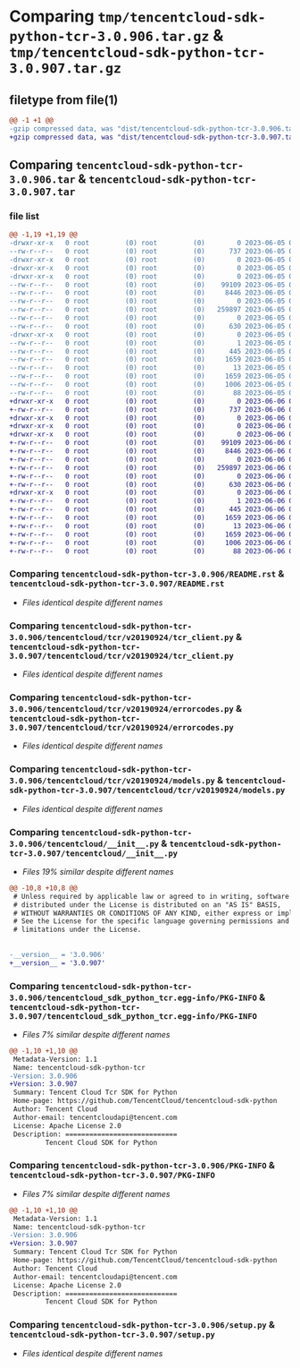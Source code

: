 # Comparing `tmp/tencentcloud-sdk-python-tcr-3.0.906.tar.gz` & `tmp/tencentcloud-sdk-python-tcr-3.0.907.tar.gz`

## filetype from file(1)

```diff
@@ -1 +1 @@
-gzip compressed data, was "dist/tencentcloud-sdk-python-tcr-3.0.906.tar", last modified: Mon Jun  5 00:43:19 2023, max compression
+gzip compressed data, was "dist/tencentcloud-sdk-python-tcr-3.0.907.tar", last modified: Tue Jun  6 02:35:46 2023, max compression
```

## Comparing `tencentcloud-sdk-python-tcr-3.0.906.tar` & `tencentcloud-sdk-python-tcr-3.0.907.tar`

### file list

```diff
@@ -1,19 +1,19 @@
-drwxr-xr-x   0 root         (0) root         (0)        0 2023-06-05 00:43:19.000000 tencentcloud-sdk-python-tcr-3.0.906/
--rw-r--r--   0 root         (0) root         (0)      737 2023-06-05 00:43:19.000000 tencentcloud-sdk-python-tcr-3.0.906/README.rst
-drwxr-xr-x   0 root         (0) root         (0)        0 2023-06-05 00:43:19.000000 tencentcloud-sdk-python-tcr-3.0.906/tencentcloud/
-drwxr-xr-x   0 root         (0) root         (0)        0 2023-06-05 00:43:19.000000 tencentcloud-sdk-python-tcr-3.0.906/tencentcloud/tcr/
-drwxr-xr-x   0 root         (0) root         (0)        0 2023-06-05 00:43:19.000000 tencentcloud-sdk-python-tcr-3.0.906/tencentcloud/tcr/v20190924/
--rw-r--r--   0 root         (0) root         (0)    99109 2023-06-05 00:43:19.000000 tencentcloud-sdk-python-tcr-3.0.906/tencentcloud/tcr/v20190924/tcr_client.py
--rw-r--r--   0 root         (0) root         (0)     8446 2023-06-05 00:43:19.000000 tencentcloud-sdk-python-tcr-3.0.906/tencentcloud/tcr/v20190924/errorcodes.py
--rw-r--r--   0 root         (0) root         (0)        0 2023-06-05 00:43:19.000000 tencentcloud-sdk-python-tcr-3.0.906/tencentcloud/tcr/v20190924/__init__.py
--rw-r--r--   0 root         (0) root         (0)   259897 2023-06-05 00:43:19.000000 tencentcloud-sdk-python-tcr-3.0.906/tencentcloud/tcr/v20190924/models.py
--rw-r--r--   0 root         (0) root         (0)        0 2023-06-05 00:43:19.000000 tencentcloud-sdk-python-tcr-3.0.906/tencentcloud/tcr/__init__.py
--rw-r--r--   0 root         (0) root         (0)      630 2023-06-05 00:43:19.000000 tencentcloud-sdk-python-tcr-3.0.906/tencentcloud/__init__.py
-drwxr-xr-x   0 root         (0) root         (0)        0 2023-06-05 00:43:19.000000 tencentcloud-sdk-python-tcr-3.0.906/tencentcloud_sdk_python_tcr.egg-info/
--rw-r--r--   0 root         (0) root         (0)        1 2023-06-05 00:43:19.000000 tencentcloud-sdk-python-tcr-3.0.906/tencentcloud_sdk_python_tcr.egg-info/dependency_links.txt
--rw-r--r--   0 root         (0) root         (0)      445 2023-06-05 00:43:19.000000 tencentcloud-sdk-python-tcr-3.0.906/tencentcloud_sdk_python_tcr.egg-info/SOURCES.txt
--rw-r--r--   0 root         (0) root         (0)     1659 2023-06-05 00:43:19.000000 tencentcloud-sdk-python-tcr-3.0.906/tencentcloud_sdk_python_tcr.egg-info/PKG-INFO
--rw-r--r--   0 root         (0) root         (0)       13 2023-06-05 00:43:19.000000 tencentcloud-sdk-python-tcr-3.0.906/tencentcloud_sdk_python_tcr.egg-info/top_level.txt
--rw-r--r--   0 root         (0) root         (0)     1659 2023-06-05 00:43:19.000000 tencentcloud-sdk-python-tcr-3.0.906/PKG-INFO
--rw-r--r--   0 root         (0) root         (0)     1006 2023-06-05 00:43:19.000000 tencentcloud-sdk-python-tcr-3.0.906/setup.py
--rw-r--r--   0 root         (0) root         (0)       88 2023-06-05 00:43:19.000000 tencentcloud-sdk-python-tcr-3.0.906/setup.cfg
+drwxr-xr-x   0 root         (0) root         (0)        0 2023-06-06 02:35:46.000000 tencentcloud-sdk-python-tcr-3.0.907/
+-rw-r--r--   0 root         (0) root         (0)      737 2023-06-06 02:35:46.000000 tencentcloud-sdk-python-tcr-3.0.907/README.rst
+drwxr-xr-x   0 root         (0) root         (0)        0 2023-06-06 02:35:46.000000 tencentcloud-sdk-python-tcr-3.0.907/tencentcloud/
+drwxr-xr-x   0 root         (0) root         (0)        0 2023-06-06 02:35:46.000000 tencentcloud-sdk-python-tcr-3.0.907/tencentcloud/tcr/
+drwxr-xr-x   0 root         (0) root         (0)        0 2023-06-06 02:35:46.000000 tencentcloud-sdk-python-tcr-3.0.907/tencentcloud/tcr/v20190924/
+-rw-r--r--   0 root         (0) root         (0)    99109 2023-06-06 02:35:46.000000 tencentcloud-sdk-python-tcr-3.0.907/tencentcloud/tcr/v20190924/tcr_client.py
+-rw-r--r--   0 root         (0) root         (0)     8446 2023-06-06 02:35:46.000000 tencentcloud-sdk-python-tcr-3.0.907/tencentcloud/tcr/v20190924/errorcodes.py
+-rw-r--r--   0 root         (0) root         (0)        0 2023-06-06 02:35:46.000000 tencentcloud-sdk-python-tcr-3.0.907/tencentcloud/tcr/v20190924/__init__.py
+-rw-r--r--   0 root         (0) root         (0)   259897 2023-06-06 02:35:46.000000 tencentcloud-sdk-python-tcr-3.0.907/tencentcloud/tcr/v20190924/models.py
+-rw-r--r--   0 root         (0) root         (0)        0 2023-06-06 02:35:46.000000 tencentcloud-sdk-python-tcr-3.0.907/tencentcloud/tcr/__init__.py
+-rw-r--r--   0 root         (0) root         (0)      630 2023-06-06 02:35:46.000000 tencentcloud-sdk-python-tcr-3.0.907/tencentcloud/__init__.py
+drwxr-xr-x   0 root         (0) root         (0)        0 2023-06-06 02:35:46.000000 tencentcloud-sdk-python-tcr-3.0.907/tencentcloud_sdk_python_tcr.egg-info/
+-rw-r--r--   0 root         (0) root         (0)        1 2023-06-06 02:35:46.000000 tencentcloud-sdk-python-tcr-3.0.907/tencentcloud_sdk_python_tcr.egg-info/dependency_links.txt
+-rw-r--r--   0 root         (0) root         (0)      445 2023-06-06 02:35:46.000000 tencentcloud-sdk-python-tcr-3.0.907/tencentcloud_sdk_python_tcr.egg-info/SOURCES.txt
+-rw-r--r--   0 root         (0) root         (0)     1659 2023-06-06 02:35:46.000000 tencentcloud-sdk-python-tcr-3.0.907/tencentcloud_sdk_python_tcr.egg-info/PKG-INFO
+-rw-r--r--   0 root         (0) root         (0)       13 2023-06-06 02:35:46.000000 tencentcloud-sdk-python-tcr-3.0.907/tencentcloud_sdk_python_tcr.egg-info/top_level.txt
+-rw-r--r--   0 root         (0) root         (0)     1659 2023-06-06 02:35:46.000000 tencentcloud-sdk-python-tcr-3.0.907/PKG-INFO
+-rw-r--r--   0 root         (0) root         (0)     1006 2023-06-06 02:35:46.000000 tencentcloud-sdk-python-tcr-3.0.907/setup.py
+-rw-r--r--   0 root         (0) root         (0)       88 2023-06-06 02:35:46.000000 tencentcloud-sdk-python-tcr-3.0.907/setup.cfg
```

### Comparing `tencentcloud-sdk-python-tcr-3.0.906/README.rst` & `tencentcloud-sdk-python-tcr-3.0.907/README.rst`

 * *Files identical despite different names*

### Comparing `tencentcloud-sdk-python-tcr-3.0.906/tencentcloud/tcr/v20190924/tcr_client.py` & `tencentcloud-sdk-python-tcr-3.0.907/tencentcloud/tcr/v20190924/tcr_client.py`

 * *Files identical despite different names*

### Comparing `tencentcloud-sdk-python-tcr-3.0.906/tencentcloud/tcr/v20190924/errorcodes.py` & `tencentcloud-sdk-python-tcr-3.0.907/tencentcloud/tcr/v20190924/errorcodes.py`

 * *Files identical despite different names*

### Comparing `tencentcloud-sdk-python-tcr-3.0.906/tencentcloud/tcr/v20190924/models.py` & `tencentcloud-sdk-python-tcr-3.0.907/tencentcloud/tcr/v20190924/models.py`

 * *Files identical despite different names*

### Comparing `tencentcloud-sdk-python-tcr-3.0.906/tencentcloud/__init__.py` & `tencentcloud-sdk-python-tcr-3.0.907/tencentcloud/__init__.py`

 * *Files 19% similar despite different names*

```diff
@@ -10,8 +10,8 @@
 # Unless required by applicable law or agreed to in writing, software
 # distributed under the License is distributed on an "AS IS" BASIS,
 # WITHOUT WARRANTIES OR CONDITIONS OF ANY KIND, either express or implied.
 # See the License for the specific language governing permissions and
 # limitations under the License.
 
 
-__version__ = '3.0.906'
+__version__ = '3.0.907'
```

### Comparing `tencentcloud-sdk-python-tcr-3.0.906/tencentcloud_sdk_python_tcr.egg-info/PKG-INFO` & `tencentcloud-sdk-python-tcr-3.0.907/tencentcloud_sdk_python_tcr.egg-info/PKG-INFO`

 * *Files 7% similar despite different names*

```diff
@@ -1,10 +1,10 @@
 Metadata-Version: 1.1
 Name: tencentcloud-sdk-python-tcr
-Version: 3.0.906
+Version: 3.0.907
 Summary: Tencent Cloud Tcr SDK for Python
 Home-page: https://github.com/TencentCloud/tencentcloud-sdk-python
 Author: Tencent Cloud
 Author-email: tencentcloudapi@tencent.com
 License: Apache License 2.0
 Description: ============================
         Tencent Cloud SDK for Python
```

### Comparing `tencentcloud-sdk-python-tcr-3.0.906/PKG-INFO` & `tencentcloud-sdk-python-tcr-3.0.907/PKG-INFO`

 * *Files 7% similar despite different names*

```diff
@@ -1,10 +1,10 @@
 Metadata-Version: 1.1
 Name: tencentcloud-sdk-python-tcr
-Version: 3.0.906
+Version: 3.0.907
 Summary: Tencent Cloud Tcr SDK for Python
 Home-page: https://github.com/TencentCloud/tencentcloud-sdk-python
 Author: Tencent Cloud
 Author-email: tencentcloudapi@tencent.com
 License: Apache License 2.0
 Description: ============================
         Tencent Cloud SDK for Python
```

### Comparing `tencentcloud-sdk-python-tcr-3.0.906/setup.py` & `tencentcloud-sdk-python-tcr-3.0.907/setup.py`

 * *Files identical despite different names*

